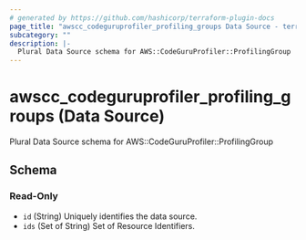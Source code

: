 ```yaml
---
# generated by https://github.com/hashicorp/terraform-plugin-docs
page_title: "awscc_codeguruprofiler_profiling_groups Data Source - terraform-provider-awscc"
subcategory: ""
description: |-
  Plural Data Source schema for AWS::CodeGuruProfiler::ProfilingGroup
---
```


# awscc_codeguruprofiler_profiling_groups (Data Source)

Plural Data Source schema for AWS::CodeGuruProfiler::ProfilingGroup



<!-- schema generated by tfplugindocs -->
## Schema

### Read-Only

- `id` (String) Uniquely identifies the data source.
- `ids` (Set of String) Set of Resource Identifiers.
